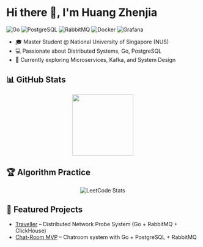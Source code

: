 # Hi there 👋, I'm Huang Zhenjia  
![Go](https://img.shields.io/badge/Go-00ADD8?logo=go&logoColor=white)
![PostgreSQL](https://img.shields.io/badge/PostgreSQL-316192?logo=postgresql&logoColor=white)
![RabbitMQ](https://img.shields.io/badge/RabbitMQ-FF6600?logo=rabbitmq&logoColor=white)
![Docker](https://img.shields.io/badge/Docker-2496ED?logo=docker&logoColor=white)
![Grafana](https://img.shields.io/badge/Grafana-F46800?logo=grafana&logoColor=white)

- 🎓 Master Student @ National University of Singapore (NUS)  
- 💻 Passionate about Distributed Systems, Go, PostgreSQL  
- 🌱 Currently exploring Microservices, Kafka, and System Design  

## 📊 GitHub Stats  

<div align="center">

  <a href="https://github.com/HZHENJ">
    <img height="160" src="https://github-readme-stats.vercel.app/api?username=HZHENJ&show_icons=true&theme=default&count_private=true&hide_border=true" />
  </a>
</div>

## 🏆 Algorithm Practice  

<div align="center">

![LeetCode Stats](https://leetcard.jacoblin.cool/HZHENJ?theme=unicorn&font=Noto%20Sans%20Lisu&site=cn)

</div>

## 🚀 Featured Projects  

- [Traveller](https://github.com/HZHENJ/traveller) – Distributed Network Probe System (Go + RabbitMQ + ClickHouse)  
- [Chat-Room MVP](https://github.com/HZHENJ/chat-room) – Chatroom system with Go + PostgreSQL + RabbitMQ  
